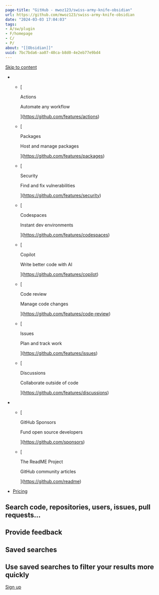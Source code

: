 ```yaml
---
page-title: "GitHub - mwoz123/swiss-army-knife-obsidian"
url: https://github.com/mwoz123/swiss-army-knife-obsidian
date: "2024-03-03 17:04:03"
tags: 
- A/sw/plugin
- F/homepage
- C/
- P/
about: "[[Obsidian]]"
uuid: 7bc7bda6-aa07-40ca-b8d0-4e2eb77e9bd4
---
```


[Skip to content](https://github.com/mwoz123/swiss-army-knife-obsidian#start-of-content)

-   -   [
        
        Actions
        
        Automate any workflow
        
        
        
        ](https://github.com/features/actions)
    -   [
        
        Packages
        
        Host and manage packages
        
        
        
        ](https://github.com/features/packages)
    -   [
        
        Security
        
        Find and fix vulnerabilities
        
        
        
        ](https://github.com/features/security)
    -   [
        
        Codespaces
        
        Instant dev environments
        
        
        
        ](https://github.com/features/codespaces)
    -   [
        
        Copilot
        
        Write better code with AI
        
        
        
        ](https://github.com/features/copilot)
    -   [
        
        Code review
        
        Manage code changes
        
        
        
        ](https://github.com/features/code-review)
    -   [
        
        Issues
        
        Plan and track work
        
        
        
        ](https://github.com/features/issues)
    -   [
        
        Discussions
        
        Collaborate outside of code
        
        
        
        ](https://github.com/features/discussions)
    

-   -   [
        
        GitHub Sponsors
        
        Fund open source developers
        
        
        
        ](https://github.com/sponsors)
    
    -   [
        
        The ReadME Project
        
        GitHub community articles
        
        
        
        ](https://github.com/readme)
    
-   [Pricing](https://github.com/pricing)

## Search code, repositories, users, issues, pull requests...

## Provide feedback

## Saved searches

## Use saved searches to filter your results more quickly

[Sign up](https://github.com/signup?ref_cta=Sign+up&ref_loc=header+logged+out&ref_page=%2F%3Cuser-name%3E%2F%3Crepo-name%3E&source=header-repo&source_repo=mwoz123%2Fswiss-army-knife-obsidian)